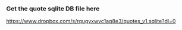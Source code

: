 ### Get the quote sqlite DB file here
https://www.dropbox.com/s/rqugvxwvc1aq8e3/quotes_v1.sqlite?dl=0